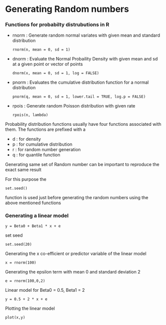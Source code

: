 # Generating Random numbers 

### Functions for probabilty distrubutions in R
* rnorm : Generate random normal variates with given mean and standard distribution
    
  ```
  rnorm(n, mean = 0, sd = 1) 
  ```
* dnorm : Evaluate the Normal Probaility Density with given mean and sd at a given point or vector of points
    
  ```
  dnorm(x, mean = 0, sd = 1, log = FALSE)
  ```
    
* pnorm : Evaluates the cumulative distribution function for a normal distribution
    
  ```
  pnorm(q, mean = 0, sd = 1, lower.tail = TRUE, log.p = FALSE) 
  ```

* rpois : Generate random Poisson distribution with given rate

  ```
  rpois(n, lambda) 
  ```

Probability distribution functions usually have four functions associated with them. The functions are prefixed with a
* d : for density
* p : for cumulative distribution
* r : for random number generation
* q : for quantile function

Generating same set of Random number can be important to reproduce the exact same result 

  For this purpose the 
  ```
  set.seed()
  ```
  function is used just before generating the random numbers using the above mentioned functions
  
### Generating a linear model 

```
y = Beta0 + Beta1 * x + e
```

set seed 
```
set.seed(20)
```

Generating the x co-efficient or predictor variable of the linear model
```
x = rnorm(100)
```

Generating the epsilon term with mean 0 and standard deviation 2
```
e = rnorm(100,0,2)
```

Linear model for Beta0 = 0.5, Beta1 = 2
```
y = 0.5 + 2 * x + e
```

Plotting the linear model 
```
plot(x,y)
```
